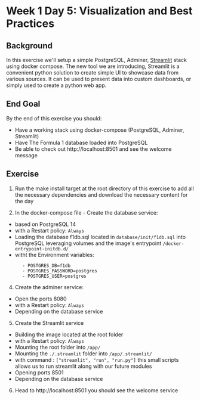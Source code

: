 # Week 1 Day 5: Visualization and Best Practices

## Background
In this exercise we'll setup a simple PostgreSQL, Adminer, [Streamlit](https://streamlit.io/) stack using docker compose.
The new tool we are introducing, Streamlit is a convenient python solution to create simple UI to showcase data from various sources.
It can be used to present data into custom dashboards, or simply used to create a python web app.


## End Goal
By the end of this exercise you should:
- Have a working stack using docker-compose (PostgreSQL, Adminer, Streamlit)
- Have The Formula 1 database loaded into PostgreSQL
- Be able to check out http://localhost:8501 and see the welcome message

## Exercise
1. Run the make install target at the root directory of this exercise to add all the necessary dependencies and download the necessary content for the day

2. In the docker-compose file - Create the database service:
- based on PostgreSQL 14
- with a Restart policy: `Always`
- Loading the database f1db.sql located in `database/init/f1db.sql` into PostgreSQL leveraging volumes and the image's entrypoint `/docker-entrypoint-initdb.d/`
- witht the Environment variables:
```
      - POSTGRES_DB=f1db
      - POSTGRES_PASSWORD=postgres
      - POSTGRES_USER=postgres
```


4. Create the adminer service:
- Open the ports 8080
- with a Restart policy: `Always`
- Depending on the database service

5. Create the Streamlit service
- Building the image located at the root folder
- with a Restart policy: `Always`
- Mounting the root folder into `/app/`
- Mounting the `./.streamlit` folder into `/app/.streamlit/`
- with command : `["streamlit", "run", "run.py"]` this small scripts allows us to run streamlit along with our future modules
- Opening ports 8501
- Depending on the database service

6. Head to http://localhost:8501  you should see the welcome service
